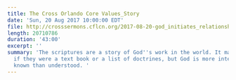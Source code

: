 ```yaml
---
title: The Cross Orlando Core Values_Story
date: 'Sun, 20 Aug 2017 10:00:00 EDT'
file: http://crosssermons.cflcn.org/2017-08-20-god_initiates_relationship_through_story.m4a
length: 20710786
duration: '43:00'
excerpt: ''
summary: 'The scriptures are a story of God''s work in the world. It may be easier
  if they were a text book or a list of doctrines, but God is more interested in being
  known than understood. '
---
```


